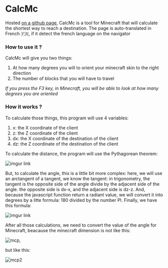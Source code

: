 # CalcMc
Hosted [on a github page](https://terminator8989.github.io),
CalcMc is a tool for Minecraft that will calculate the shortest way to reach a destination. The page is auto-translated in French 🇫🇷, if it detect the french language on the navigator
### How to use it ?
CalcMc will give you two things:
1. At how many degrees you will to orient your minecraft skin to the right direction
2. The number of blocks that you will have to travel

*If you press the F3 key, in Minecraft, you will be able to look at how many degrees you are oriented*
### How it works ?
To calculate those things, this program will use 4 variables:
1. x: the X coordinate of the client
2. z: the Z coordinate of the client
3. dx: the X coordinate of the destination of the client
4. dz: the Z coordinate of the destination of the client

To calculate the distance, the program will use the Pythagorean theorem:

![imgur link](https://i.imgur.com/7AnsgCk.png)

But, to calculate the angle, this is a little bit more complex: here, we will use an arctangent of a tangent, we know the tangent: in trigonometry, the tangent is the opposite side of the angle divide by the adjacent side of the angle. the opposite side is dx-x, and the adjacent side is dz-z. And, because the javascript function return a radiant value, we will convert it into degrees by a litte formula: 180 divided by the number PI. Finally, we have this formula:

![imgur link](https://i.imgur.com/oGdxU5R.png)

After all those calculations, we need to convert the value of the angle for Minecraft, beacause the minecraft dimension is not like this:

![mcp](https://external-content.duckduckgo.com/iu/?u=https%3A%2F%2Fqph.fs.quoracdn.net%2Fmain-qimg-4f2307394c4f22261f62696c968730d6&f=1&nofb=1),

but like this:

![mcp2](https://gamepedia.cursecdn.com/minecraft_gamepedia/e/e9/Minecraft_axes.png?version=73720bb0362472155432f5ad0aad2118)
